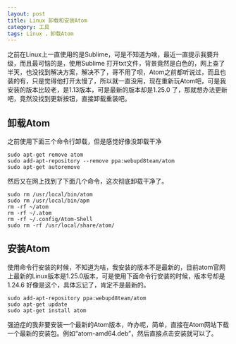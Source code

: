 ```yaml
---
layout: post
title: Linux 卸载和安装Atom
category: 工具
tags: Linux ，卸载Atom
---
```

之前在Linux上一直使用的是Sublime，可是不知道为啥，最近一直提示我要升级，而且最可恼的是，使用Sublime 打开txt文件，背景竟然是白色的，网上查了半天，也没找到解决方案，解决不了，哥不用了呗，Atom之前都听说过，而且也装的有，只是觉得他打开太慢了，所以就一直没用，现在重新玩Atom吧，可是我安装的版本比较老，是1.13版本，可是最新的版本却是1.25.0 了，那就想办法更新吧，竟然没找到更新按钮，直接卸载重装吧。

## 卸载Atom
之前使用下面三个命令行卸载，但是感觉好像没卸载干净
```
sudo apt-get remove atom
sudo add-apt-repository --remove ppa:webupd8team/atom
sudo apt-get autoremove
```

然后又在网上找到了下面几个命令，这次彻底卸载干净了。
```
sudo rm /usr/local/bin/atom
sudo rm /usr/local/bin/apm
rm -rf ~/atom
rm -rf ~/.atom
rm -rf ~/.config/Atom-Shell
sudo rm -rf /usr/local/share/atom/

```
## 安装Atom

使用命令行安装的时候，不知道为啥，我安装的版本不是最新的，目前atom官网上最新的Linux版本是1.25.0版本，可是使用下面命令行安装的时候，版本号却是 1.24.6 好像是这个，具体忘记了，肯定不是最新的。

```
sudo add-apt-repository ppa:webupd8team/atom  
sudo apt-get update  
sudo apt-get install atom  
```
强迫症的我非要安装一个最新的Atom版本，咋办呢，简单，直接在Atom网站下载一个最新的安装包。例如“atom-amd64.deb”，然后直接点击安装就可以了。
